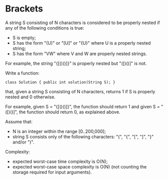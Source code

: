# Brackets

A string S consisting of N characters is considered to be properly nested if any of the following conditions is true:

* S is empty;
* S has the form "(U)" or "[U]" or "{U}" where U is a properly nested string;
* S has the form "VW" where V and W are properly nested strings.

For example, the string "{[()()]}" is properly nested but "([)()]" is not.

Write a function:

```class Solution { public int solution(String S); }```

that, given a string S consisting of N characters, returns 1 if S is properly nested and 0 otherwise.

For example, given S = "{[()()]}", the function should return 1 and given S = "([)()]", the function should return 0, as explained above.

Assume that:

* N is an integer within the range [0..200,000];
* string S consists only of the following characters: "(", "{", "[", "]", "}" and/or ")".

Complexity:

* expected worst-case time complexity is O(N);
* expected worst-case space complexity is O(N) (not counting the storage required for input arguments).
